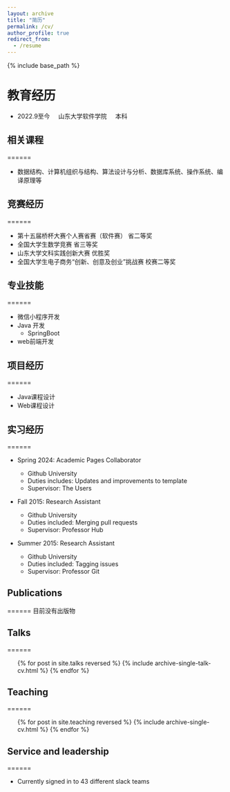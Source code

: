 ```yaml
---
layout: archive
title: "简历"
permalink: /cv/
author_profile: true
redirect_from:
  - /resume
---
```


{% include base_path %}

教育经历
======

* 2022.9至今 &nbsp;&nbsp;&nbsp; 山东大学软件学院 &nbsp;&nbsp;&nbsp; 本科

## 相关课程
======

* 数据结构、计算机组织与结构、算法设计与分析、数据库系统、操作系统、编译原理等

## 竞赛经历
======

* 第十五届桥杯大赛个人赛省赛（软件赛） 省二等奖
* 全国大学生数学竞赛 省三等奖
* 山东大学文科实践创新大赛 优胜奖
* 全国大学生电子商务“创新、创意及创业”挑战赛 校赛二等奖
  
## 专业技能
======

* 微信小程序开发
* Java 开发
  * SpringBoot
* web前端开发

## 项目经历
======

* Java课程设计
* Web课程设计

## 实习经历
======

* Spring 2024: Academic Pages Collaborator
  * Github University
  * Duties includes: Updates and improvements to template
  * Supervisor: The Users

* Fall 2015: Research Assistant
  * Github University
  * Duties included: Merging pull requests
  * Supervisor: Professor Hub

* Summer 2015: Research Assistant
  * Github University
  * Duties included: Tagging issues
  * Supervisor: Professor Git

## Publications
======
目前没有出版物
  <!-- <ul>{% for post in site.publications reversed %}
    {% include archive-single-cv.html %}
  {% endfor %}</ul> -->
  
## Talks
======
  <ul>{% for post in site.talks reversed %}
    {% include archive-single-talk-cv.html  %}
  {% endfor %}</ul>
  
## Teaching
======
  <ul>{% for post in site.teaching reversed %}
    {% include archive-single-cv.html %}
  {% endfor %}</ul>
  
## Service and leadership
======
* Currently signed in to 43 different slack teams
